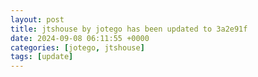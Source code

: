 ```yaml
---
layout: post
title: jtshouse by jotego has been updated to 3a2e91f
date: 2024-09-08 06:11:55 +0000
categories: [jotego, jtshouse]
tags: [update]
---
```


